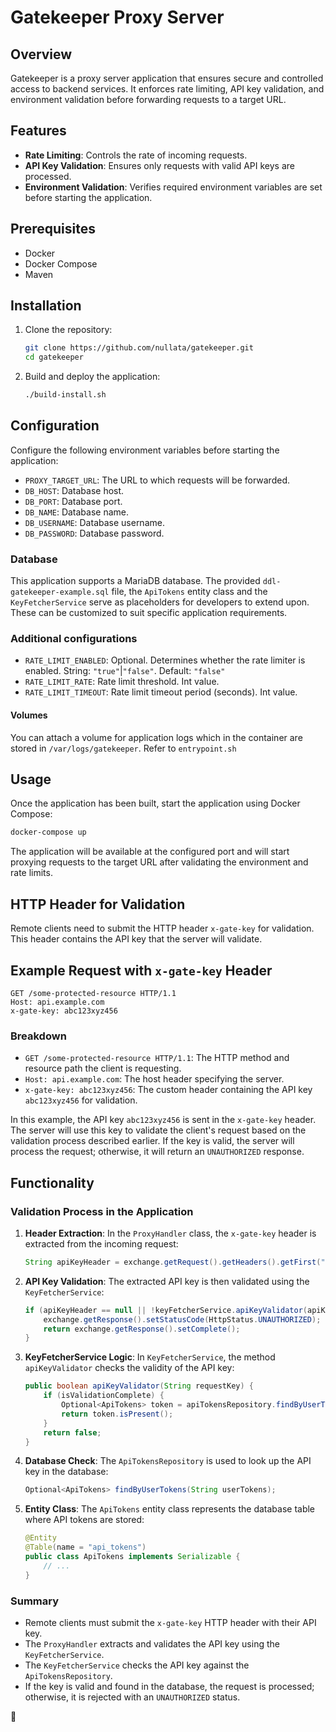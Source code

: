 # Gatekeeper Proxy Server

## Overview
Gatekeeper is a proxy server application that ensures secure and controlled access to backend services. It enforces rate limiting, API key validation, and environment validation before forwarding requests to a target URL.

## Features
- **Rate Limiting**: Controls the rate of incoming requests.
- **API Key Validation**: Ensures only requests with valid API keys are processed.
- **Environment Validation**: Verifies required environment variables are set before starting the application.

## Prerequisites
- Docker
- Docker Compose
- Maven

## Installation

1. Clone the repository:
    ```bash
    git clone https://github.com/nullata/gatekeeper.git
    cd gatekeeper
    ```

2. Build and deploy the application:
    ```bash
    ./build-install.sh
    ```

## Configuration
Configure the following environment variables before starting the application:

- `PROXY_TARGET_URL`: The URL to which requests will be forwarded.
- `DB_HOST`: Database host.
- `DB_PORT`: Database port.
- `DB_NAME`: Database name.
- `DB_USERNAME`: Database username.
- `DB_PASSWORD`: Database password.

### Database
This application supports a MariaDB database. The provided `ddl-gatekeeper-example.sql` file, the `ApiTokens` entity class and the `KeyFetcherService` serve as placeholders for developers to extend upon. These can be customized to suit specific application requirements.

### Additional configurations

- `RATE_LIMIT_ENABLED`: Optional. Determines whether the rate limiter is enabled. String: `"true"`|`"false"`. Default: `"false"`
- `RATE_LIMIT_RATE`: Rate limit threshold. Int value.
- `RATE_LIMIT_TIMEOUT`: Rate limit timeout period (seconds). Int value.

#### Volumes
You can attach a volume for application logs which in the container are stored in `/var/logs/gatekeeper`. Refer to `entrypoint.sh`


## Usage
Once the application has been built, start the application using Docker Compose:
```bash
docker-compose up
```

The application will be available at the configured port and will start proxying requests to the target URL after validating the environment and rate limits.

## HTTP Header for Validation

Remote clients need to submit the HTTP header `x-gate-key` for validation. This header contains the API key that the server will validate.

## Example Request with `x-gate-key` Header

```http
GET /some-protected-resource HTTP/1.1
Host: api.example.com
x-gate-key: abc123xyz456
```

### Breakdown
- `GET /some-protected-resource HTTP/1.1`: The HTTP method and resource path the client is requesting.
- `Host: api.example.com`: The host header specifying the server.
- `x-gate-key: abc123xyz456`: The custom header containing the API key `abc123xyz456` for validation.

In this example, the API key `abc123xyz456` is sent in the `x-gate-key` header. The server will use this key to validate the client's request based on the validation process described earlier. If the key is valid, the server will process the request; otherwise, it will return an `UNAUTHORIZED` response.

## Functionality
### Validation Process in the Application

1. **Header Extraction**: In the `ProxyHandler` class, the `x-gate-key` header is extracted from the incoming request:
   ```java
   String apiKeyHeader = exchange.getRequest().getHeaders().getFirst("x-gate-key");
   ```

2. **API Key Validation**: The extracted API key is then validated using the `KeyFetcherService`:
   ```java
   if (apiKeyHeader == null || !keyFetcherService.apiKeyValidator(apiKeyHeader)) {
       exchange.getResponse().setStatusCode(HttpStatus.UNAUTHORIZED);
       return exchange.getResponse().setComplete();
   }
   ```

3. **KeyFetcherService Logic**: In `KeyFetcherService`, the method `apiKeyValidator` checks the validity of the API key:
   ```java
   public boolean apiKeyValidator(String requestKey) {
       if (isValidationComplete) {
           Optional<ApiTokens> token = apiTokensRepository.findByUserTokens(requestKey);
           return token.isPresent();
       }
       return false;
   }
   ```

4. **Database Check**: The `ApiTokensRepository` is used to look up the API key in the database:
   ```java
   Optional<ApiTokens> findByUserTokens(String userTokens);
   ```

5. **Entity Class**: The `ApiTokens` entity class represents the database table where API tokens are stored:
   ```java
   @Entity
   @Table(name = "api_tokens")
   public class ApiTokens implements Serializable {
       // ...
   }
   ```
### Summary
- Remote clients must submit the `x-gate-key` HTTP header with their API key.
- The `ProxyHandler` extracts and validates the API key using the `KeyFetcherService`.
- The `KeyFetcherService` checks the API key against the `ApiTokensRepository`.
- If the key is valid and found in the database, the request is processed; otherwise, it is rejected with an `UNAUTHORIZED` status.


🖖
